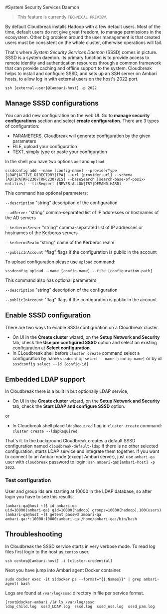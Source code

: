 #System Security Services Daemon

> This feature is currently `TECHNICAL PREVIEW`.

By default Cloudbreak installs Hadoop with a few default users. Most of the time, default users do not give great freedom, to manage permissions in the ecosystem.
Other big problem around the user management is that created users must be consistent on the whole cluster, otherwise operations will fail.

That's where *System Security Services Daemon* (SSSD) comes in picture. SSSD is a system daemon. Its primary function is to provide access to remote identity and authentication resources through a common framework that can provide caching and offline support to the system. Cloudbreak helps to install and configure SSSD, and sets up an SSH server on Ambari hosts, to allow log in with external users on the host's 2022 port.

```
ssh [external-user]@[ambari-host] -p 2022
```

## Manage SSSD configurations

You can add new configuration on the web UI. Go to **manage security configurations** section and select **create configuration**. There are 3 types of configuration:

 * PARAMETERS, Cloudbreak will generate configuration by the given parameters
 * FILE, upload your configuration
 * TEXT, simply type or paste your configuration

In the shell you have two options `add` and `upload`.

```
sssdconfig add --name [config-name] --providerType [LDAP|ACTIVE_DIRECTORY|IPA] --url [provider-url] --schema [AD|IPA|RFC2307|RFC2307BIS] --baseSearch [search-base-of-posix-entities] --tlsReqcert [NEVER|ALLOW|TRY|DEMAND|HARD]
```

This command has optional parameters:

`--description` "string" description of the configuration

`--adServer` "string" comma-separated list of IP addresses or hostnames of the AD servers

`--kerberosServer` "string" comma-separated list of IP addresses or hostnames of the Kerberos servers

`--kerberosRealm` "string" name of the Kerberos realm

`--publicInAccount` "flag" flags if the configuration is public in the account

To upload configuration please use `upload` command:

```
sssdconfig upload --name [config-name] --file [configuration-path]
```

This command also has optional parameters:

`--description` "string" description of the configuration

`--publicInAccount` "flag" flags if the configuration is public in the account

## Enable SSSD configuration

There are two ways to enable SSSD configuration on a Cloudbreak cluster.

 * On UI in the **Create cluster** wizard, on the **Setup Network and Security** tab, check the **Use pre configured SSSD** option and select an existing configuration at **Select configuration**.
 * In CLoudbreak shell before `cluster create` command select a configuration by name `sssdconfig select --name [config-name]` or by id `sssdconfig select --id [config-id]`

## Embedded LDAP support

In Cloudbreak there is a built in but optionally LDAP service,

 * On UI in the **Create cluster** wizard, on the **Setup Network and Security** tab, check the **Start LDAP and configure SSSD** option.

or

 * In Cloudbreak shell place `ldapRequired` flag in `cluster create` command: `cluster create --ldapRequired`.

That's it. In the background Cloudbreak creates a default SSSD configuration named `cloudbreak-default-ldap` if there is no other selected configuration, starts LDAP service and integrate them together. If you want to connect to an Ambari node (except Ambari server), just use `ambari-qa` user with `cloudbreak` password to login: `ssh ambari-qa@[ambari-host] -p 2022`.

### Test configuration

User and group ids are starting at 10000 in the LDAP database, so after login you have to see this results:

```
[ambari-qa@host ~]$ id ambari-qa
uid=10000(ambari-qa) gid=10000(hadoop) groups=10000(hadoop),100(users)
[ambari-qa@host ~]$ getent passwd ambari-qa
ambari-qa:*:10000:10000:ambari-qa:/home/ambari-qa:/bin/bash
```

## Throubleshooting

In Cloudbreak the SSSD service starts in very verbose mode. To read log files first login to the host as `centos` user.

```
ssh centos@[ambari-host] -i [cluster-credential]
```

Next you have jump into Ambari agent Docker container.

```
sudo docker exec -it $(docker ps --format="{{.Names}}" | grep ambari-agent) bash
```

Logs are found at `/var/log/sssd` directory in file per service format.

```
[root@docker-ambari /]# ls /var/log/sssd
ldap_child.log	sssd_LDAP.log  sssd.log  sssd_nss.log  sssd_pam.log
```
